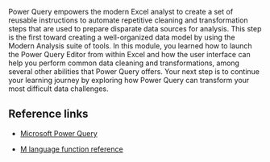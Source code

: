 Power Query empowers the modern Excel analyst to create a set of reusable instructions to automate repetitive cleaning and transformation steps that are used to prepare disparate data sources for analysis. This step is the first toward creating a well-organized data model by using the Modern Analysis suite of tools. In this module, you learned how to launch the Power Query Editor from within Excel and how the user interface can help you perform common data cleaning and transformations, among several other abilities that Power Query offers. Your next step is to continue your learning journey by exploring how Power Query can transform your most difficult data challenges.

## Reference links

- [Microsoft Power Query](https://powerquery.microsoft.com/?azure-portal=true)

- [M language function reference](/powerquery-m/power-query-m-function-reference/?azure-portal=true)
